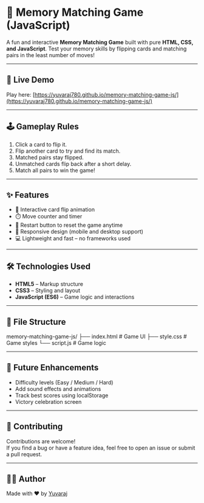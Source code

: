 # 🧠 Memory Matching Game (JavaScript)

A fun and interactive **Memory Matching Game** built with pure **HTML, CSS, and JavaScript**. Test your memory skills by flipping cards and matching pairs in the least number of moves!

---

## 🚀 Live Demo

Play here: [https://yuvaraj780.github.io/memory-matching-game-js/](https://yuvaraj780.github.io/memory-matching-game-js/)

---

## 🕹️ Gameplay Rules

1. Click a card to flip it.
2. Flip another card to try and find its match.
3. Matched pairs stay flipped.
4. Unmatched cards flip back after a short delay.
5. Match all pairs to win the game!

---

## ✨ Features

- 🎴 Interactive card flip animation
- ⏱️ Move counter and timer
- 🔁 Restart button to reset the game anytime
- 📱 Responsive design (mobile and desktop support)
- 💻 Lightweight and fast – no frameworks used

---

## 🛠️ Technologies Used

- **HTML5** – Markup structure
- **CSS3** – Styling and layout
- **JavaScript (ES6)** – Game logic and interactions

---

## 📁 File Structure

memory-matching-game-js/
├── index.html # Game UI
├── style.css # Game styles
└── script.js # Game logic

---

## 🎯 Future Enhancements

- Difficulty levels (Easy / Medium / Hard)
- Add sound effects and animations
- Track best scores using localStorage
- Victory celebration screen

---

## 🤝 Contributing

Contributions are welcome!  
If you find a bug or have a feature idea, feel free to open an issue or submit a pull request.


---

## 👨‍💻 Author

Made with ❤️ by [Yuvaraj](https://github.com/Yuvaraj780)

